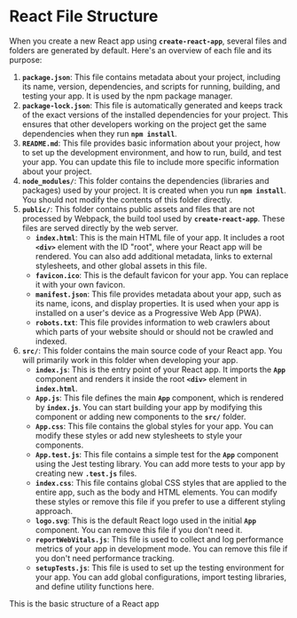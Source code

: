 # React File Structure

When you create a new React app using **`create-react-app`**, several files and folders are generated by default. Here's an overview of each file and its purpose:

1. **`package.json`**: This file contains metadata about your project, including its name, version, dependencies, and scripts for running, building, and testing your app. It is used by the npm package manager.
2. **`package-lock.json`**: This file is automatically generated and keeps track of the exact versions of the installed dependencies for your project. This ensures that other developers working on the project get the same dependencies when they run **`npm install`**.
3. **`README.md`**: This file provides basic information about your project, how to set up the development environment, and how to run, build, and test your app. You can update this file to include more specific information about your project.
4. **`node_modules/`**: This folder contains the dependencies (libraries and packages) used by your project. It is created when you run **`npm install`**. You should not modify the contents of this folder directly.
5. **`public/`**: This folder contains public assets and files that are not processed by Webpack, the build tool used by **`create-react-app`**. These files are served directly by the web server.
   - **`index.html`**: This is the main HTML file of your app. It includes a root **`<div>`** element with the ID "root", where your React app will be rendered. You can also add additional metadata, links to external stylesheets, and other global assets in this file.
   - **`favicon.ico`**: This is the default favicon for your app. You can replace it with your own favicon.
   - **`manifest.json`**: This file provides metadata about your app, such as its name, icons, and display properties. It is used when your app is installed on a user's device as a Progressive Web App (PWA).
   - **`robots.txt`**: This file provides information to web crawlers about which parts of your website should or should not be crawled and indexed.
6. **`src/`**: This folder contains the main source code of your React app. You will primarily work in this folder when developing your app.
   - **`index.js`**: This is the entry point of your React app. It imports the **`App`** component and renders it inside the root **`<div>`** element in **`index.html`**.
   - **`App.js`**: This file defines the main **`App`** component, which is rendered by **`index.js`**. You can start building your app by modifying this component or adding new components to the **`src/`** folder.
   - **`App.css`**: This file contains the global styles for your app. You can modify these styles or add new stylesheets to style your components.
   - **`App.test.js`**: This file contains a simple test for the **`App`** component using the Jest testing library. You can add more tests to your app by creating new **`.test.js`** files.
   - **`index.css`**: This file contains global CSS styles that are applied to the entire app, such as the body and HTML elements. You can modify these styles or remove this file if you prefer to use a different styling approach.
   - **`logo.svg`**: This is the default React logo used in the initial **`App`** component. You can remove this file if you don't need it.
   - **`reportWebVitals.js`**: This file is used to collect and log performance metrics of your app in development mode. You can remove this file if you don't need performance tracking.
   - **`setupTests.js`**: This file is used to set up the testing environment for your app. You can add global configurations, import testing libraries, and define utility functions here.

This is the basic structure of a React app
